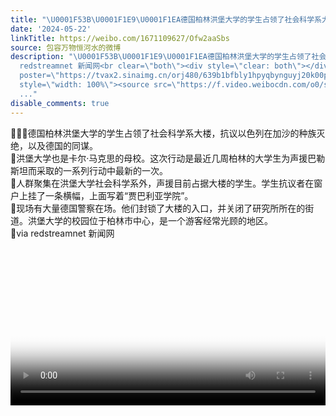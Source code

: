 ```yaml
---
title: "\U0001F53B\U0001F1E9\U0001F1EA德国柏林洪堡大学的学生占领了社会科学系大楼，抗议以色列在加沙的种族灭绝，以及德国的同谋。\U0001F53B洪堡大学也是卡尔·马克思的母校。这次行动是最近..."
date: '2024-05-22'
linkTitle: https://weibo.com/1671109627/Ofw2aaSbs
source: 包容万物恒河水的微博
description: "\U0001F53B\U0001F1E9\U0001F1EA德国柏林洪堡大学的学生占领了社会科学系大楼，抗议以色列在加沙的种族灭绝，以及德国的同谋。<br>\U0001F53B洪堡大学也是卡尔·马克思的母校。这次行动是最近几周柏林的大学生为声援巴勒斯坦而采取的一系列行动中最新的一次。<br>\U0001F53B人群聚集在洪堡大学社会科学系外，声援目前占据大楼的学生。学生抗议者在窗户上挂了一条横幅，上面写着“贾巴利亚学院”。<br>\U0001F53B现场有大量德国警察在场。他们封锁了大楼的入口，并关闭了研究所所在的街道。洪堡大学的校园位于柏林市中心，是一个游客经常光顾的地区。<br>\U0001F53Bvia
  redstreamnet 新闻网<br clear=\"both\"><div style=\"clear: both\"></div><video controls=\"controls\"
  poster=\"https://tvax2.sinaimg.cn/orj480/639b1bfbly1hpyqbynguyj20k00p00tl.jpg\"
  style=\"width: 100%\"><source src=\"https://f.video.weibocdn.com/o0/sHEGUSbplx08f3W9zDRm010
  ..."
disable_comments: true
---
```

🔻🇩🇪德国柏林洪堡大学的学生占领了社会科学系大楼，抗议以色列在加沙的种族灭绝，以及德国的同谋。<br>🔻洪堡大学也是卡尔·马克思的母校。这次行动是最近几周柏林的大学生为声援巴勒斯坦而采取的一系列行动中最新的一次。<br>🔻人群聚集在洪堡大学社会科学系外，声援目前占据大楼的学生。学生抗议者在窗户上挂了一条横幅，上面写着“贾巴利亚学院”。<br>🔻现场有大量德国警察在场。他们封锁了大楼的入口，并关闭了研究所所在的街道。洪堡大学的校园位于柏林市中心，是一个游客经常光顾的地区。<br>🔻via redstreamnet 新闻网<br clear="both"><div style="clear: both"></div><video controls="controls" poster="https://tvax2.sinaimg.cn/orj480/639b1bfbly1hpyqbynguyj20k00p00tl.jpg" style="width: 100%"><source src="https://f.video.weibocdn.com/o0/sHEGUSbplx08f3W9zDRm010 ...